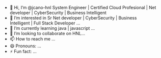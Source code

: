 - 👋 Hi, I’m @jcano-hnl System Engineer | Certified Cloud Profesional | Net developer | CyberSecurity | Business Intelligent
- 👀 I’m interested in  Sr Net developer | CyberSecurity | Business Intelligent | Full Stack Developer  ...
- 🌱 I’m currently learning java | javascript ...
- 💞️ I’m looking to collaborate on  HNL...
- 📫 How to reach me ...
- 😄 Pronouns: ...
- ⚡ Fun fact: ...

<!---
jcano-hnl/jcano-hnl is a ✨ special ✨ repository because its `README.md` (this file) appears on your GitHub profile.
You can click the Preview link to take a look at your changes.
--->
